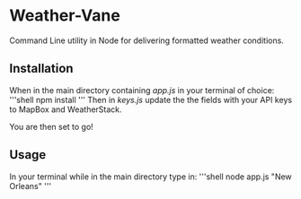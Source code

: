 # Weather-Vane
Command Line utility in Node for delivering formatted weather conditions.

## Installation
When in the main directory containing *app.js* in your terminal of choice:
'''shell
npm install
'''
Then in *keys.js* update the the fields with your API keys to MapBox and WeatherStack.

You are then set to go!

## Usage
In your terminal while in the main directory type in:
'''shell
node app.js "New Orleans"
'''
